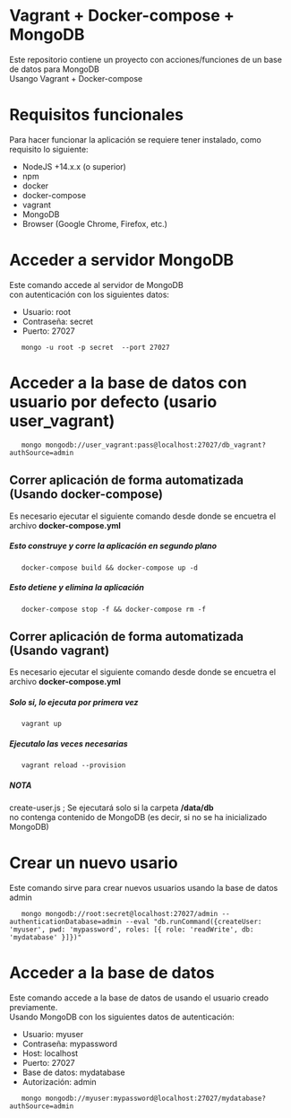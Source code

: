 # Vagrant + Docker-compose + MongoDB
Este repositorio contiene un proyecto con acciones/funciones de un base de datos para MongoDB <br>
Usango Vagrant + Docker-compose

# Requisitos funcionales
Para hacer funcionar la aplicación se requiere tener instalado, como requisito lo siguiente:
* NodeJS +14.x.x (o superior)
* npm
* docker
* docker-compose
* vagrant
* MongoDB
* Browser (Google Chrome, Firefox, etc.)

# Acceder a servidor MongoDB
Este comando accede al servidor de MongoDB <br>
con autenticación con los siguientes datos:
+  Usuario: root
+  Contraseña: secret
+  Puerto: 27027
  
```shell
   mongo -u root -p secret  --port 27027
```

# Acceder a la base de datos con usuario por defecto (usario user_vagrant)

```shell
   mongo mongodb://user_vagrant:pass@localhost:27027/db_vagrant?authSource=admin
```


## Correr aplicación de forma automatizada (Usando docker-compose)
Es necesario ejecutar el siguiente comando desde donde se encuetra el archivo **docker-compose.yml** 

##### Esto construye y corre la aplicación en segundo plano
```shell
   docker-compose build && docker-compose up -d
```

##### Esto detiene y elimina la aplicación
```shell
   docker-compose stop -f && docker-compose rm -f
```

## Correr aplicación de forma automatizada (Usando vagrant)
Es necesario ejecutar el siguiente comando desde donde se encuetra el archivo **docker-compose.yml** 

##### Solo si, lo ejecuta por primera vez
```shell
   vagrant up 
```

##### Ejecutalo las veces necesarias
```shell
   vagrant reload --provision
```

##### NOTA
create-user.js ; Se ejecutará solo si la carpeta __/data/db__ <br>
no contenga contenido de MongoDB (es decir, si no se ha inicializado MongoDB) 

# Crear un nuevo usario
Este comando sirve para crear nuevos usuarios usando la base de datos admin
```shell
   mongo mongodb://root:secret@localhost:27027/admin --authenticationDatabase=admin --eval "db.runCommand({createUser: 'myuser', pwd: 'mypassword', roles: [{ role: 'readWrite', db: 'mydatabase' }]})"
```

# Acceder a la base de datos
Este comando accede a la base de datos de usando el usuario creado previamente. <br>
Usando MongoDB con los siguientes datos de autenticación:
+  Usuario: myuser
+  Contraseña: mypassword
+  Host: localhost
+  Puerto: 27027
+  Base de datos: mydatabase
+  Autorización: admin

```shell
   mongo mongodb://myuser:mypassword@localhost:27027/mydatabase?authSource=admin
```
